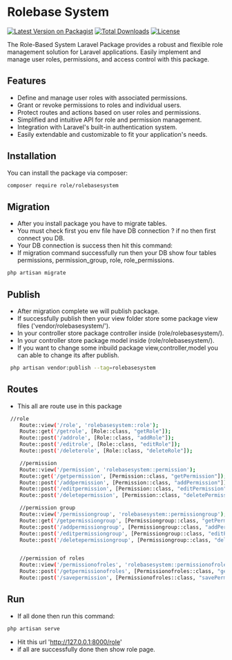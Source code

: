 # Rolebase System

[![Latest Version on Packagist](https://img.shields.io/packagist/v/role/rolebasesystem.svg?style=flat-square)](https://packagist.org/packages/role/rolebasesystem)
[![Total Downloads](https://img.shields.io/packagist/dt/role/rolebasesystem.svg?style=flat-square)](https://packagist.org/packages/role/rolebasesystem)
[![License](https://img.shields.io/github/license/kaushaltest/rolebasesystem.svg?style=flat-square)](LICENSE.md)

The Role-Based System Laravel Package provides a robust and flexible role management solution for Laravel applications. Easily implement and manage user roles, permissions, and access control with this package.

## Features

- Define and manage user roles with associated permissions.
- Grant or revoke permissions to roles and individual users.
- Protect routes and actions based on user roles and permissions.
- Simplified and intuitive API for role and permission management.
- Integration with Laravel's built-in authentication system.
- Easily extendable and customizable to fit your application's needs.

## Installation

You can install the package via composer:

```bash
composer require role/rolebasesystem
```
## Migration

- After you install package you have to migrate tables. 
- You must check first you env file have DB connection ? if no then first connect you DB. 
- Your DB connection is success then hit this command:
- If migration command successfully run then your DB show four tables permissions, permission_group, role, role_permissions.

```bash
php artisan migrate
```

## Publish 

- After migration complete we will publish package. 
- If successfully publish then your view folder store some package view files ('vendor/rolebasesystem/').
- In your controller store package controller inside (role/rolebasesystem/).
- In your controller store package model inside (role/rolebasesystem/).
- If you want to change some inbuild package view,controller,model you can able to change its after publish.
```bash
 php artisan vendor:publish --tag=rolebasesystem
```
## Routes 

- This all are route use in this package 
```bash
 //role 
    Route::view('/role', 'rolebasesystem::role');
    Route::get('/getrole', [Role::class, "getRole"]);
    Route::post('/addrole', [Role::class, "addRole"]);
    Route::post('/editrole', [Role::class, "editRole"]);
    Route::post('/deleterole', [Role::class, "deleteRole"]);

    //permission 
    Route::view('/permission', 'rolebasesystem::permission');
    Route::get('/getpermission', [Permission::class, "getPermission"]);
    Route::post('/addpermission', [Permission::class, "addPermission"]);
    Route::post('/editpermission', [Permission::class, "editPermission"]);
    Route::post('/deletepermission', [Permission::class, "deletePermission"]);

    //permission group
    Route::view('/permissiongroup', 'rolebasesystem::permissiongroup');
    Route::get('/getpermissiongroup', [Permissiongroup::class, "getPermissionGroup"]);
    Route::post('/addpermissiongroup', [Permissiongroup::class, "addPermissionGroup"]);
    Route::post('/editpermissiongroup', [Permissiongroup::class, "editPermissionGroup"]);
    Route::post('/deletepermissiongroup', [Permissiongroup::class, "deletePermissionGroup"]);


    //permission of roles
    Route::view('/permissionofroles', 'rolebasesystem::permissionofroles');
    Route::post('/getpermissionofroles', [Permissionofroles::class, "getPermissionOfRoles"]);
    Route::post('/savepermission', [Permissionofroles::class, "savePermission"]);
```

## Run 

- If all done then run this command:
```bash
php artisan serve 
```
- Hit this url 'http://127.0.0.1:8000/role'
- if all are successfully done then show role page.